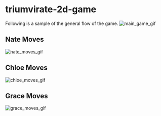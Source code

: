 # triumvirate-2d-game

Following is a sample of the general flow of the game. 
![main_game_gif](https://media.giphy.com/media/HGYiv56I6W1ADz2wTC/giphy.gif)

## Nate Moves
![nate_moves_gif](https://media.giphy.com/media/VdWOvMA5hFy5rrohBd/giphy.gif)

## Chloe Moves
![chloe_moves_gif](https://media.giphy.com/media/QZqdmxSaMiGMvPx7Hn/giphy.gif)

## Grace Moves
![grace_moves_gif](https://media.giphy.com/media/GQYoZB6d9UtAYygts5/giphy.gif)
